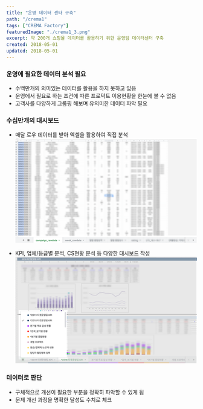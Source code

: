 ```yaml
---
title: "운영 데이터 센타 구축"
path: "/crema1"
tags: ["CREMA Factory"]
featuredImage: "./crema1_3.png"
excerpt: 약 200개 쇼핑몰 데이터를 활용하기 위한 운영팀 데이터센터 구축
created: 2018-05-01
updated: 2018-05-01
---
```


### 운영에 필요한 데이터 분석 필요

- 수백만개의 의미있는 데이터를 활용을 하지 못하고 있음
- 운영에서 필요로 하는 조건에 따른 프로덕트 이용현황을 한눈에 볼 수 없음
- 고객사를 다양하게 그룹핑 해보며 유의미한 데이터 파악 필요

### 수십만개의 대시보드

- 매달 로우 데이터를 받아 엑셀을 활용하여 직접 분석
![crema1_2](./crema1_2.png)

- KPI, 업체/등급별 분석, CS현황 분석 등 다양한 대시보드 작성
![crema1_4](./crema1_4.png)

### 데이터로 판단

- 구체적으로 개선이 필요한 부분을 정확히 파악할 수 있게 됨
- 문제 개선 과정을 명확한 달성도 수치로 체크